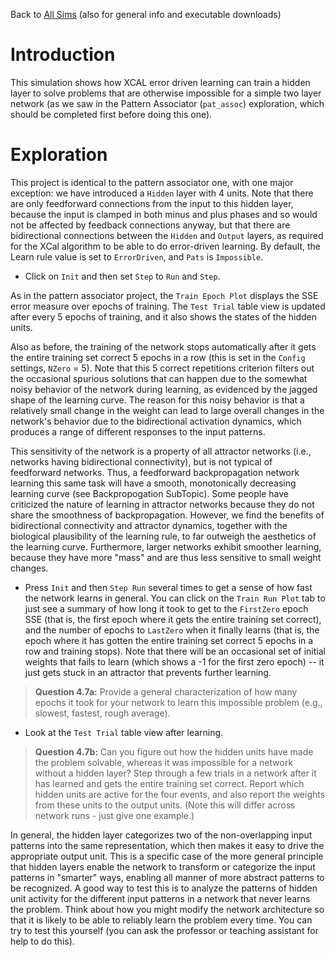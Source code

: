 Back to [All Sims](https://github.com/CompCogNeuro/sims) (also for general info and executable downloads)

# Introduction

This simulation shows how XCAL error driven learning can train a hidden layer to solve problems that are otherwise impossible for a simple two layer network (as we saw in the Pattern Associator (`pat_assoc`) exploration, which should be completed first before doing this one).

# Exploration

This project is identical to the pattern associator one, with one major exception: we have introduced a `Hidden` layer with 4 units.  Note that there are only feedforward connections from the input to this hidden layer, because the input is clamped in both minus and plus phases and so would not be affected by feedback connections anyway, but that there are bidirectional connections between the `Hidden` and `Output` layers, as required for the XCal algorithm to be able to do error-driven learning. By default, the Learn rule value is set to `ErrorDriven`, and `Pats` is `Impossible`.

* Click on `Init` and then set `Step` to `Run` and `Step`. 

As in the pattern associator project, the `Train Epoch Plot` displays the SSE error measure over epochs of training.  The `Test Trial` table view is updated after every 5 epochs of training, and it also shows the states of the hidden units.

Also as before, the training of the network stops automatically after it gets the entire training set correct 5 epochs in a row (this is set in the `Config` settings, `NZero` = 5). Note that this 5 correct repetitions criterion filters out the occasional spurious solutions that can happen due to the somewhat noisy behavior of the network during learning, as evidenced by the jagged shape of the learning curve. The reason for this noisy behavior is that a relatively small change in the weight can lead to large overall changes in the network's behavior due to the bidirectional activation dynamics, which produces a range of different responses to the input patterns.

This sensitivity of the network is a property of all attractor networks (i.e., networks having bidirectional connectivity), but is not typical of feedforward networks. Thus, a feedforward backpropagation network learning this same task will have a smooth, monotonically decreasing learning curve (see Backpropogation SubTopic). Some people have criticized the nature of learning in attractor networks because they do not share the smoothness of backpropagation. However, we find the benefits of bidirectional connectivity and attractor dynamics, together with the biological plausibility of the learning rule, to far outweigh the aesthetics of the learning curve. Furthermore, larger networks exhibit smoother learning, because they have more "mass" and are thus less sensitive to small weight changes.

* Press `Init` and then `Step Run` several times to get a sense of how fast the network learns in general. You can click on the `Train Run Plot` tab to just see a summary of how long it took to get to the `FirstZero` epoch SSE (that is, the first epoch where it gets the entire training set correct), and the number of epochs to `LastZero` when it finally learns (that is, the epoch where it has gotten the entire training set correct 5 epochs in a row and training stops).  Note that there will be an occasional set of initial weights that fails to learn (which shows a -1 for the first zero epoch) -- it just gets stuck in an attractor that prevents further learning.
 
> **Question 4.7a:** Provide a general characterization of how many epochs it took for your network to learn this impossible problem (e.g., slowest, fastest, rough average).

<sim-question id="4.7a">

* Look at the `Test Trial` table view after learning.

> **Question 4.7b:** Can you figure out how the hidden units have made the problem solvable, whereas it was impossible for a network without a hidden layer? Step through a few trials in a network after it has learned and gets the entire training set correct. Report which hidden units are active for the four events, and also report the weights from these units to the output units. (Note this will differ across network runs - just give one example.)

<sim-question id="4.7b">

In general, the hidden layer categorizes two of the non-overlapping input patterns into the same representation, which then makes it easy to drive the appropriate output unit. This is a specific case of the more general principle that hidden layers enable the network to transform or categorize the input patterns in "smarter" ways, enabling all manner of more abstract patterns to be recognized. A good way to test this is to analyze the patterns of hidden unit activity for the different input patterns in a network that never learns the problem. Think about how you might modify the network architecture so that it is likely to be able to reliably learn the problem every time. You can try to test this yourself (you can ask the professor or teaching assistant for help to do this).

